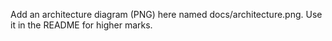 Add an architecture diagram (PNG) here named docs/architecture.png. Use it in the README for higher marks.
